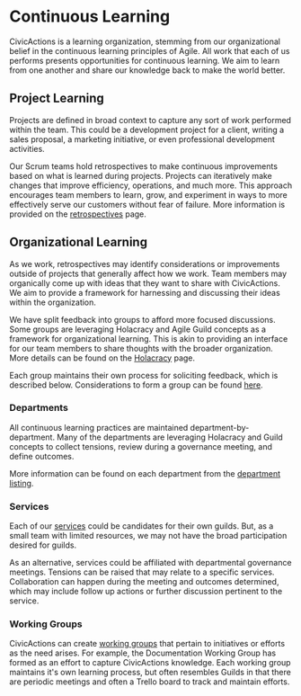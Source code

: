 # Continuous Learning

CivicActions is a learning organization, stemming from our organizational belief in the continuous learning
principles of Agile. All work that each of us performs presents opportunities for continuous learning. We aim 
to learn from one another and share our knowledge back to make the world better.

## Project Learning

Projects are defined in broad context to capture any sort of work performed within the team. This could be a 
development project for a client, writing a sales proposal, a marketing initiative, or even professional development
activities.

Our Scrum teams hold retrospectives to make continuous improvements based on what is learned during projects.
Projects can iteratively make changes that improve efficiency, operations, and much more. This approach encourages 
team members to learn, grow, and experiment in ways to more effectively serve our customers without fear of 
failure. More information is provided on the [retrospectives](agile-baseline/02-process/practices/sprint-retrospectives.md) 
page. 

## Organizational Learning

As we work, retrospectives may identify considerations or improvements outside of projects that generally affect how 
we work. Team members may organically come up with ideas that they want to share with CivicActions. We aim to provide 
a framework for harnessing and discussing their ideas within the organization.

We have split feedback into groups to afford more focused discussions. Some groups are leveraging Holacracy and Agile 
Guild concepts as a framework for organizational learning. This is akin to providing an interface for our team members 
to share thoughts with the broader organization. More details can be found on the 
[Holacracy](/docs/04-how-we-work/holacracy.md) page. 

Each group maintains their own process for soliciting feedback, which is described below. Considerations to form a group 
can be found [here](/docs/04-how-we-work/holacracy.md).

### Departments

All continuous learning practices are maintained department-by-department. Many of the departments are leveraging 
Holacracy and Guild concepts to collect tensions, review during a governance meeting, and define outcomes.

More information can be found on each department from the [department listing](../02-about-us/departments.md).

### Services

Each of our [services](../02-about-us/services) could be candidates for their own guilds. But, as a small team 
with limited resources, we may not have the broad participation desired for guilds. 

As an alternative, services could be affiliated with departmental governance meetings. Tensions can be raised that 
may relate to a specific services. Collaboration can happen during the meeting and outcomes determined, which may include 
follow up actions or further discussion pertinent to the service.

### Working Groups

CivicActions can create [working groups](../02-about-us/working-groups) that pertain to initiatives or efforts as the 
need arises. For example, the Documentation Working Group has formed as an effort to capture CivicActions knowledge. 
Each working group maintains it's own learning process, but often resembles Guilds in that there are periodic meetings 
and often a Trello board to track and maintain efforts. 
